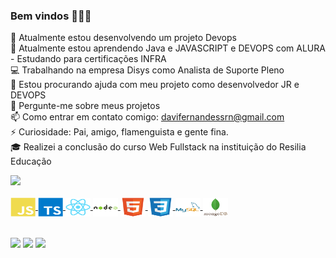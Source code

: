 ### Bem vindos 👋🏿🎯

🔭 Atualmente estou desenvolvendo um projeto Devops <br>
🌱 Atualmente estou aprendendo Java e JAVASCRIPT e DEVOPS com ALURA - Estudando para certificações INFRA<br>
💻 Trabalhando na empresa Disys como Analista de Suporte Pleno<br>
🤔 Estou procurando ajuda com meu projeto como desenvolvedor JR e DEVOPS<br>
💬 Pergunte-me sobre meus projetos <br>
📫 Como entrar em contato comigo: davifernandessrn@gmail.com <br>
⚡ Curiosidade: Pai, amigo, flamenguista e gente fina. <br>
🎓 Realizei a conclusão do curso Web Fullstack na instituição do Resilia Educação

<div>
<a href="https://www.linkedin.com/in/devfernandes/"/>
  
  <img height="180em" src="https://github-readme-stats.vercel.app/api/top-langs/?username=davifernandessrn&layout=compact&langs_count=7&theme=dark"/>
    
<div style="display: inline_block"><br>
 <img align="center" alt="Davi-Js" height="30" width="40" src="https://raw.githubusercontent.com/devicons/devicon/master/icons/javascript/javascript-plain.svg">
  <img align="center" alt="Davi-Ts" height="30" width="40" src="https://raw.githubusercontent.com/devicons/devicon/master/icons/typescript/typescript-plain.svg">
  <img align="center" alt="Davi-React" height="30" width="40" src="https://raw.githubusercontent.com/devicons/devicon/master/icons/react/react-original.svg">
 <img align="center" alt="Davi-HTML" height="30" width="40" src="https://github.com/devicons/devicon/blob/master/icons/nodejs/nodejs-original-wordmark.svg">
  <img align="center" alt="Davi-HTML" height="30" width="40" src="https://raw.githubusercontent.com/devicons/devicon/master/icons/html5/html5-original.svg">
  <img align="center" alt="Davi-CSS" height="30" width="40" src="https://raw.githubusercontent.com/devicons/devicon/master/icons/css3/css3-original.svg">
  <img align="center" alt="Davi-mysql" height="30" width="40" src="https://github.com/devicons/devicon/blob/master/icons/mysql/mysql-original-wordmark.svg">
  <img align="center" alt="Davi-MongoDB" height="30" width="40" src="https://github.com/devicons/devicon/blob/master/icons/mongodb/mongodb-original-wordmark.svg">
</div>
<br><br>
<div> 
  <a href="https://instagram.com/davifernandessrn" target="_blank"><img src="https://img.shields.io/badge/-Instagram-%23E4405F?style=for-the-badge&logo=instagram&logoColor=white" target="_blank"></a>
 <a href="hffffffffffff" target="_blank"><img src="https://img.shields.io/badge/Discord-7289DA?style=for-the-badge&logo=discord&logoColor=white" target="_blank"></a> 
  <a href="https://www.linkedin.com/in/davi-fernandes-a9614693" target="_blank"><img src="https://img.shields.io/badge/-LinkedIn-%230077B5?style=for-the-badge&logo=linkedin&logoColor=white" target="_blank"></a> 
 
 
</div>
